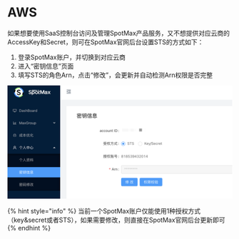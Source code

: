 # AWS

如果想要使用SaaS控制台访问及管理SpotMax产品服务，又不想提供对应云商的AccessKey和Secret，则可在SpotMax官网后台设置STS的方式如下：

1. 登录SpotMax账户，并切换到对应云商
2. 进入“密钥信息”页面
3. 填写STS的角色Arn，点击“修改”，会更新并自动检测Arn权限是否完整

![](../../.gitbook/assets/image%20%28168%29.png)

{% hint style="info" %}
当前一个SpotMax账户仅能使用1种授权方式（key&secret或者STS），如果需要修改，则直接在SpotMax官网后台更新即可
{% endhint %}

#### 

